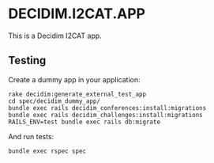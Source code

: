 # DECIDIM.I2CAT.APP

This is a Decidim I2CAT app.

## Testing

Create a dummy app in your application:

```
rake decidim:generate_external_test_app
cd spec/decidim_dummy_app/
bundle exec rails decidim_conferences:install:migrations
bundle exec rails decidim_challenges:install:migrations
RAILS_ENV=test bundle exec rails db:migrate
```

And run tests:

```bash
bundle exec rspec spec
```
